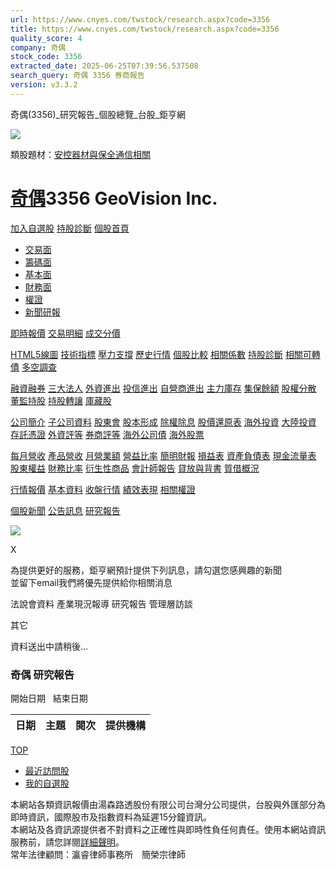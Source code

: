 ```yaml
---
url: https://www.cnyes.com/twstock/research.aspx?code=3356
title: https://www.cnyes.com/twstock/research.aspx?code=3356
quality_score: 4
company: 奇偶
stock_code: 3356
extracted_date: 2025-06-25T07:39:56.537508
search_query: 奇偶 3356 券商報告
version: v3.3.2
---
```


奇偶(3356)\_研究報告\_個股總覽\_台股\_鉅亨網














![](/twstock/div/images/close.gif)

類股題材：[安控器材與保全](/archive/twstock/index2real.aspx?itype=group&subcode=1_27&stitle=%e5%ae%89%e6%8e%a7%e5%99%a8%e6%9d%90%e8%88%87%e4%bf%9d%e5%85%a8)[通信相關](/archive/twstock/index2real.aspx?itype=group&subcode=1_28&stitle=%e9%80%9a%e4%bf%a1%e7%9b%b8%e9%97%9c)

# [奇偶](/archive/twstock/profile/3356.htm)3356 GeoVision Inc.

[加入自選股](#)
[持股診斷](#)
[個股首頁](/archive/twstock/profile/3356.htm)

* [交易面](#)
* [籌碼面](#)
* [基本面](#)
* [財務面](#)
* [權證](#)
* [新聞研報](#)

[即時報價](#)
[交易明細](#)
[成交分價](#)

[HTML5線圖](#)
[技術指標](#)
[壓力支撐](#)
[歷史行情](#)
[個股比較](#)
[相關係數](#)
[持股診斷](javascript:void(0);)
[相關可轉債](#)
[多空調查](#)

[融資融券](#)
[三大法人](https://stock.cnyes.com/market/TSE:3356:STOCK/3investor)
[外資進出](#)
[投信進出](#)
[自營商進出](#)
[主力庫存](#)
[集保餘額](#)
[股權分散](#)
[董監持股](#)
[持股轉讓](#)
[庫藏股](#)

[公司簡介](#)
[子公司資料](#)
[股東會](#)
[股本形成](#)
[除權除息](#)
[股價還原表](#)
[海外投資](#)
[大陸投資](#)
[存託憑證](#)
[外資評等](#)
[券商評等](#)
[海外公司債](#)
[海外股票](#)

[每月營收](#)
[產品營收](#)
[月營業額](#)
[營益比率](#)
[簡明財報](#)
[損益表](#)
[資產負債表](#)
[現金流量表](#)
[股東權益](#)
[財務比率](#)
[衍生性商品](#)
[會計師報告](#)
[貸放與背書](#)
[質借概況](#)

[行情報價](#)
[基本資料](#)
[收盤行情](#)
[績效表現](#)
[相關權證](//warrantinfo.jihsun.com.tw/want/wSearch.aspx?ul=3356)

[個股新聞](#)
[公告訊息](#)
[研究報告](#)




[![](//www.cnyes.com/twstock/images/new_2.gif)](https://invest.cnyes.com/twstock/tws/3356)

X

為提供更好的服務，鉅亨網預計提供下列訊息，請勾選您感興趣的新聞  
並留下email我們將優先提供給你相關消息

  

法說會資料
 產業現況報導
 研究報告
 管理層訪談
  
  
 其它
  
  



資料送出中請稍後...

### 奇偶 研究報告

開始日期
  結束日期

| 日期 | 主題 | 閱次 | 提供機構 |
| --- | --- | --- | --- |

[TOP](#)

* [最近訪問股](#)
* [我的自選股](#)

本網站各類資訊報價由湯森路透股份有限公司台灣分公司提供，台股與外匯部分為即時資訊，國際股市及指數資料為延遲15分鐘資訊。  
本網站及各資訊源提供者不對資料之正確性與即時性負任何責任。使用本網站資訊服務前，請您詳閱[詳細聲明](http://www.cnyes.com/cnyes_about/cnyes_sos03.html)。  
常年法律顧問：瀛睿律師事務所　簡榮宗律師